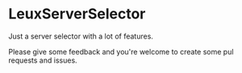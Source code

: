# LeuxServerSelector
Just a server selector with a lot of features.


Please give some feedback and you're welcome to create some pul requests and issues.
